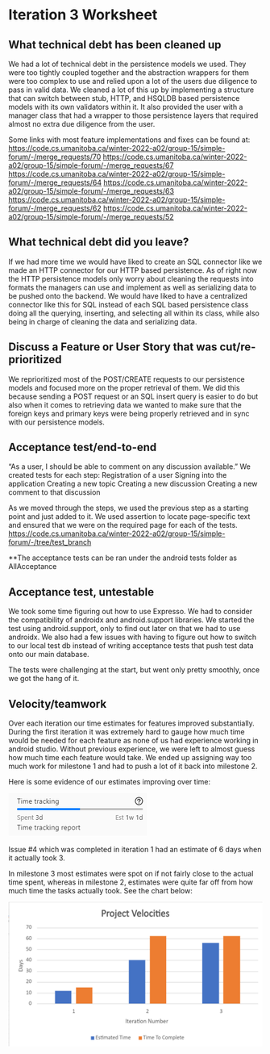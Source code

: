 Iteration 3 Worksheet
=====================

What technical debt has been cleaned up
-----------------------------------------

We had a lot of technical debt in the persistence models we used. They were too tightly coupled together and the abstraction wrappers for them were too complex to use and relied upon a lot of the users due diligence to pass in valid data. We cleaned a lot of this up by implementing a structure that can switch between stub, HTTP, and HSQLDB based persistence models with its own validators within it. It also provided the user with a manager class that had a wrapper to those persistence layers that required almost no extra due diligence from the user. 

Some links with most feature implementations and fixes can be found at:
https://code.cs.umanitoba.ca/winter-2022-a02/group-15/simple-forum/-/merge_requests/70
https://code.cs.umanitoba.ca/winter-2022-a02/group-15/simple-forum/-/merge_requests/67
https://code.cs.umanitoba.ca/winter-2022-a02/group-15/simple-forum/-/merge_requests/64
https://code.cs.umanitoba.ca/winter-2022-a02/group-15/simple-forum/-/merge_requests/63
https://code.cs.umanitoba.ca/winter-2022-a02/group-15/simple-forum/-/merge_requests/62
https://code.cs.umanitoba.ca/winter-2022-a02/group-15/simple-forum/-/merge_requests/52



What technical debt did you leave?
-----------------------------------------

If we had more time we would have liked to create an SQL connector like we made an HTTP connector for our HTTP based persistence. As of right now the HTTP persistence models only worry about cleaning the requests into formats the managers can use and implement as well as serializing data to be pushed onto the backend. We would have liked to have a centralized connector like this for SQL instead of each SQL based persistence class doing all the querying, inserting, and selecting all within its class, while also being in charge of cleaning the data and serializing data. 



Discuss a Feature or User Story that was cut/re-prioritized
-----------------------------------------

We reprioritized most of the POST/CREATE requests to our persistence models and focused more on the proper retrieval of them. We did this because sending a POST request or an SQL insert query is easier to do but also when it comes to retrieving data we wanted to make sure that the foreign keys and primary keys were being properly retrieved and in sync with our persistence models. 



Acceptance test/end-to-end
-----------------------------------------

“As a user, I should be able to comment on any discussion available.”
We created tests for each step:
Registration of a user
Signing into the application
Creating a new topic
Creating a new discussion
Creating a new comment to that discussion

As we moved through the steps, we used the previous step as a starting point and just added to it. We used assertion to locate page-specific text and ensured that we were on the required page for each of the tests.
https://code.cs.umanitoba.ca/winter-2022-a02/group-15/simple-forum/-/tree/test_branch

**The acceptance tests can be ran under the android tests folder as AllAcceptance 



Acceptance test, untestable
-----------------------------------------

We took some time figuring out how to use Expresso. We had to consider the compatibility of androidx and android.support libraries. We started the test using android.support, only to find out later on that we had to use androidx. We also had a few issues with having to figure out how to switch to our local test db instead of writing acceptance tests that push test data onto our main database. 

The tests were challenging at the start, but went only pretty smoothly, once we got the hang of it.



Velocity/teamwork
-----------------------------------------

Over each iteration our time estimates for features improved substantially. During the first iteration it was extremely hard to gauge how much time would be needed for each feature as none of us had experience working in android studio. Without previous experience, we were left to almost guess how much time each feature would take. We ended up assigning way too much work for milestone 1 and had to push a lot of it back into milestone 2.

Here is some evidence of our estimates improving over time: 

![alt text](time_est_example.png)

Issue #4 which was completed in iteration 1 had an estimate of 6 days when it actually took 3.

In milestone 3 most estimates were spot on if not fairly close to the actual time spent, whereas in milestone 2, estimates were quite far off from how much time the tasks actually took. See the chart below:

![alt text](project_velocities.png)
